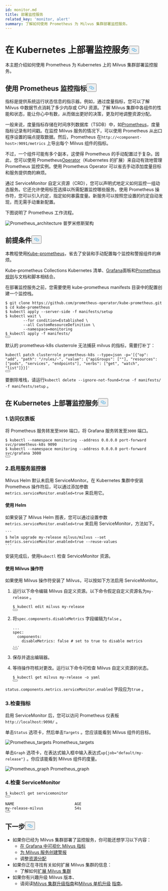 ```yaml
---
id: monitor.md
title: 部署监控服务
related_key: 'monitor, alert'
summary: 了解如何使用 Prometheus 为 Milvus 集群部署监控服务。
---
```

<h1 id="Deploying-Monitoring-Services-on-Kubernetes" class="common-anchor-header">在 Kubernetes 上部署监控服务<button data-href="#Deploying-Monitoring-Services-on-Kubernetes" class="anchor-icon" translate="no">
      <svg translate="no"
        aria-hidden="true"
        focusable="false"
        height="20"
        version="1.1"
        viewBox="0 0 16 16"
        width="16"
      >
        <path
          fill="#0092E4"
          fill-rule="evenodd"
          d="M4 9h1v1H4c-1.5 0-3-1.69-3-3.5S2.55 3 4 3h4c1.45 0 3 1.69 3 3.5 0 1.41-.91 2.72-2 3.25V8.59c.58-.45 1-1.27 1-2.09C10 5.22 8.98 4 8 4H4c-.98 0-2 1.22-2 2.5S3 9 4 9zm9-3h-1v1h1c1 0 2 1.22 2 2.5S13.98 12 13 12H9c-.98 0-2-1.22-2-2.5 0-.83.42-1.64 1-2.09V6.25c-1.09.53-2 1.84-2 3.25C6 11.31 7.55 13 9 13h4c1.45 0 3-1.69 3-3.5S14.5 6 13 6z"
        ></path>
      </svg>
    </button></h1><p>本主题介绍如何使用 Prometheus 为 Kubernetes 上的 Milvus 集群部署监控服务。</p>
<h2 id="Monitor-metrics-with-Prometheus" class="common-anchor-header">使用 Prometheus 监控指标<button data-href="#Monitor-metrics-with-Prometheus" class="anchor-icon" translate="no">
      <svg translate="no"
        aria-hidden="true"
        focusable="false"
        height="20"
        version="1.1"
        viewBox="0 0 16 16"
        width="16"
      >
        <path
          fill="#0092E4"
          fill-rule="evenodd"
          d="M4 9h1v1H4c-1.5 0-3-1.69-3-3.5S2.55 3 4 3h4c1.45 0 3 1.69 3 3.5 0 1.41-.91 2.72-2 3.25V8.59c.58-.45 1-1.27 1-2.09C10 5.22 8.98 4 8 4H4c-.98 0-2 1.22-2 2.5S3 9 4 9zm9-3h-1v1h1c1 0 2 1.22 2 2.5S13.98 12 13 12H9c-.98 0-2-1.22-2-2.5 0-.83.42-1.64 1-2.09V6.25c-1.09.53-2 1.84-2 3.25C6 11.31 7.55 13 9 13h4c1.45 0 3-1.69 3-3.5S14.5 6 13 6z"
        ></path>
      </svg>
    </button></h2><p>指标是提供系统运行状态信息的指示器。例如，通过度量指标，您可以了解 Milvus 中数据节点消耗了多少内存或 CPU 资源。了解 Milvus 集群中各组件的性能和状态，能让你心中有数，从而做出更好的决策，更及时地调整资源分配。</p>
<p>一般来说，度量指标存储在时间序列数据库（TSDB）中，如<a href="https://prometheus.io/">Prometheus</a>，度量指标记录有时间戳。在监控 Milvus 服务的情况下，可以使用 Prometheus 从出口程序设置的端点提取数据。然后，Prometheus 在<code translate="no">http://&lt;component-host&gt;:9091/metrics</code> 上导出每个 Milvus 组件的指标。</p>
<p>不过，一个组件可能有多个副本，这使得 Prometheus 的手动配置过于复杂。因此，您可以使用 Prometheus<a href="https://github.com/prometheus-operator/prometheus-operator">Operator</a>（Kubernetes 的扩展）来自动有效地管理 Prometheus 监控实例。使用 Prometheus Operator 可以省去手动添加度量目标和服务提供商的麻烦。</p>
<p>通过 ServiceMonitor 自定义资源（CRD），您可以声明式地定义如何监控一组动态服务。它还允许使用标签选择以所需配置监控哪些服务。使用 Prometheus 操作符，您可以引入约定，指定如何暴露度量。新服务可以按照您设置的约定自动发现，而无需手动重新配置。</p>
<p>下图说明了 Prometheus 工作流程。</p>
<p>
  
   <span class="img-wrapper"> <img translate="no" src="/docs/v2.6.x/assets/prometheus_architecture.png" alt="Prometheus_architecture" class="doc-image" id="prometheus_architecture" />
   </span> <span class="img-wrapper"> <span>普罗米修斯架构</span> </span></p>
<h2 id="Prerequisites" class="common-anchor-header">前提条件<button data-href="#Prerequisites" class="anchor-icon" translate="no">
      <svg translate="no"
        aria-hidden="true"
        focusable="false"
        height="20"
        version="1.1"
        viewBox="0 0 16 16"
        width="16"
      >
        <path
          fill="#0092E4"
          fill-rule="evenodd"
          d="M4 9h1v1H4c-1.5 0-3-1.69-3-3.5S2.55 3 4 3h4c1.45 0 3 1.69 3 3.5 0 1.41-.91 2.72-2 3.25V8.59c.58-.45 1-1.27 1-2.09C10 5.22 8.98 4 8 4H4c-.98 0-2 1.22-2 2.5S3 9 4 9zm9-3h-1v1h1c1 0 2 1.22 2 2.5S13.98 12 13 12H9c-.98 0-2-1.22-2-2.5 0-.83.42-1.64 1-2.09V6.25c-1.09.53-2 1.84-2 3.25C6 11.31 7.55 13 9 13h4c1.45 0 3-1.69 3-3.5S14.5 6 13 6z"
        ></path>
      </svg>
    </button></h2><p>本教程使用<a href="https://github.com/prometheus-operator/kube-prometheus">Kube-prometheus</a>，省去了安装和手动配置每个监控和警报组件的麻烦。</p>
<p>Kube-prometheus Collections Kubernetes 清单、<a href="http://grafana.com/">Grafana</a>面板和<a href="https://prometheus.io/docs/prometheus/latest/configuration/recording_rules/">Prometheus 规则</a>与文档和脚本相结合。</p>
<p>在部署监控服务之前，您需要使用 kube-prometheus manifests 目录中的配置创建一个监控栈。</p>
<pre><code translate="no"><span class="hljs-meta prompt_">$ </span><span class="language-bash">git <span class="hljs-built_in">clone</span> https://github.com/prometheus-operator/kube-prometheus.git</span>
<span class="hljs-meta prompt_">$ </span><span class="language-bash"><span class="hljs-built_in">cd</span> kube-prometheus</span>
<span class="hljs-meta prompt_">$ </span><span class="language-bash">kubectl apply --server-side -f manifests/setup</span>
<span class="hljs-meta prompt_">$ </span><span class="language-bash">kubectl <span class="hljs-built_in">wait</span> \
        --<span class="hljs-keyword">for</span> condition=Established \
        --all CustomResourceDefinition \
        --namespace=monitoring</span>
<span class="hljs-meta prompt_">$ </span><span class="language-bash">kubectl apply -f manifests/</span>
<button class="copy-code-btn"></button></code></pre>
<div class="alert note">
默认的 prometheus-k8s clusterrole 无法捕获 milvus 的指标，需要打补丁：</div>
<pre><code translate="no" class="language-bash">kubectl patch clusterrole prometheus-k8s --<span class="hljs-built_in">type</span>=json -p=<span class="hljs-string">&#x27;[{&quot;op&quot;: &quot;add&quot;, &quot;path&quot;: &quot;/rules/-&quot;, &quot;value&quot;: {&quot;apiGroups&quot;: [&quot;&quot;], &quot;resources&quot;: [&quot;pods&quot;, &quot;services&quot;, &quot;endpoints&quot;], &quot;verbs&quot;: [&quot;get&quot;, &quot;watch&quot;, &quot;list&quot;]}}]&#x27;</span>
<button class="copy-code-btn"></button></code></pre>
<p>要删除堆栈，请运行<code translate="no">kubectl delete --ignore-not-found=true -f manifests/ -f manifests/setup</code> 。</p>
<h2 id="Deploy-monitoring-services-on-Kubernetes" class="common-anchor-header">在 Kubernetes 上部署监控服务<button data-href="#Deploy-monitoring-services-on-Kubernetes" class="anchor-icon" translate="no">
      <svg translate="no"
        aria-hidden="true"
        focusable="false"
        height="20"
        version="1.1"
        viewBox="0 0 16 16"
        width="16"
      >
        <path
          fill="#0092E4"
          fill-rule="evenodd"
          d="M4 9h1v1H4c-1.5 0-3-1.69-3-3.5S2.55 3 4 3h4c1.45 0 3 1.69 3 3.5 0 1.41-.91 2.72-2 3.25V8.59c.58-.45 1-1.27 1-2.09C10 5.22 8.98 4 8 4H4c-.98 0-2 1.22-2 2.5S3 9 4 9zm9-3h-1v1h1c1 0 2 1.22 2 2.5S13.98 12 13 12H9c-.98 0-2-1.22-2-2.5 0-.83.42-1.64 1-2.09V6.25c-1.09.53-2 1.84-2 3.25C6 11.31 7.55 13 9 13h4c1.45 0 3-1.69 3-3.5S14.5 6 13 6z"
        ></path>
      </svg>
    </button></h2><h3 id="1-Access-the-dashboards" class="common-anchor-header">1.访问仪表板</h3><p>将 Prometheus 服务转发至<code translate="no">9090</code> 端口，将 Grafana 服务转发至<code translate="no">3000</code> 端口。</p>
<pre><code translate="no"><span class="hljs-meta prompt_">$ </span><span class="language-bash">kubectl --namespace monitoring --address 0.0.0.0 port-forward svc/prometheus-k8s 9090</span>
<span class="hljs-meta prompt_">$ </span><span class="language-bash">kubectl --namespace monitoring --address 0.0.0.0 port-forward svc/grafana 3000</span>
<button class="copy-code-btn"></button></code></pre>
<h3 id="2-Enable-ServiceMonitor" class="common-anchor-header">2.启用服务监控器</h3><p>Milvus Helm 默认未启用 ServiceMonitor。在 Kubernetes 集群中安装 Prometheus 操作符后，可以通过添加参数<code translate="no">metrics.serviceMonitor.enabled=true</code> 来启用它。</p>
<h4 id="With-Helm" class="common-anchor-header">使用 Helm</h4><p>如果安装了 Milvus Helm 图表，您可以通过设置参数<code translate="no">metrics.serviceMonitor.enabled=true</code> 来启用 ServiceMonitor，方法如下。</p>
<pre><code translate="no">```
$ helm upgrade my-release milvus/milvus --set metrics.serviceMonitor.enabled=true --reuse-values
```
</code></pre>
<p>安装完成后，使用<code translate="no">kubectl</code> 检查 ServiceMonitor 资源。</p>
<h4 id="With-Milvus-Operator" class="common-anchor-header">使用 Milvus 操作符</h4><p>如果使用 Milvus 操作符安装了 Milvus，可以按如下方法启用 ServiceMonitor。</p>
<ol>
<li><p>运行以下命令编辑 Milvus 自定义资源。以下命令假定自定义资源名为<code translate="no">my-release</code> 。</p>
<pre><code translate="no"><span class="hljs-variable">$ </span>kubectl edit milvus my-release
<button class="copy-code-btn"></button></code></pre></li>
<li><p>将<code translate="no">spec.components.disableMetrics</code> 字段编辑为<code translate="no">false</code> 。</p>
<pre><code translate="no" class="language-yaml"><span class="hljs-string">...</span>
<span class="hljs-attr">spec:</span>
  <span class="hljs-attr">components:</span>
    <span class="hljs-attr">disableMetrics:</span> <span class="hljs-literal">false</span> <span class="hljs-comment"># set to true to disable metrics</span>
<span class="hljs-string">...</span>
<button class="copy-code-btn"></button></code></pre></li>
<li><p>保存并退出编辑器。</p></li>
<li><p>等待操作符核对更改。运行以下命令可检查 Milvus 自定义资源的状态。</p>
<pre><code translate="no">$ kubectl <span class="hljs-keyword">get</span> milvus my<span class="hljs-operator">-</span><span class="hljs-keyword">release</span> <span class="hljs-operator">-</span>o yaml
<button class="copy-code-btn"></button></code></pre></li>
</ol>
<p><code translate="no">status.components.metrics.serviceMonitor.enabled</code> 字段应为<code translate="no">true</code> 。</p>
<h3 id="3-Check-the-metrics" class="common-anchor-header">3.检查指标</h3><p>启用 ServiceMonitor 后，您可以访问 Prometheus 仪表板<code translate="no">http://localhost:9090/</code> 。</p>
<p>单击<code translate="no">Status</code> 选项卡，然后单击<code translate="no">Targets</code> 。您应该能看到 Milvus 组件的目标。</p>
<p>
  
   <span class="img-wrapper"> <img translate="no" src="/docs/v2.6.x/assets/prometheus_targets.png" alt="Prometheus_targets" class="doc-image" id="prometheus_targets" />
   </span> <span class="img-wrapper"> <span>Prometheus_targets</span> </span></p>
<p>单击<code translate="no">Graph</code> 选项卡，在表达式输入框中输入表达式<code translate="no">up{job=&quot;default/my-release&quot;}</code> 。你应该能看到 Milvus 组件的度量。</p>
<p>
  
   <span class="img-wrapper"> <img translate="no" src="/docs/v2.6.x/assets/prometheus_graph.png" alt="Prometheus_graph" class="doc-image" id="prometheus_graph" />
   </span> <span class="img-wrapper"> <span>Prometheus_graph</span> </span></p>
<h3 id="4-Check-the-ServiceMonitor" class="common-anchor-header">4.检查 ServiceMonitor</h3><pre><code translate="no">$ kubectl <span class="hljs-keyword">get</span> servicemonitor
<button class="copy-code-btn"></button></code></pre>
<pre><code translate="no">NAME                           AGE
<span class="hljs-keyword">my</span>-release-milvus              54s
<button class="copy-code-btn"></button></code></pre>
<h2 id="Whats-next" class="common-anchor-header">下一步<button data-href="#Whats-next" class="anchor-icon" translate="no">
      <svg translate="no"
        aria-hidden="true"
        focusable="false"
        height="20"
        version="1.1"
        viewBox="0 0 16 16"
        width="16"
      >
        <path
          fill="#0092E4"
          fill-rule="evenodd"
          d="M4 9h1v1H4c-1.5 0-3-1.69-3-3.5S2.55 3 4 3h4c1.45 0 3 1.69 3 3.5 0 1.41-.91 2.72-2 3.25V8.59c.58-.45 1-1.27 1-2.09C10 5.22 8.98 4 8 4H4c-.98 0-2 1.22-2 2.5S3 9 4 9zm9-3h-1v1h1c1 0 2 1.22 2 2.5S13.98 12 13 12H9c-.98 0-2-1.22-2-2.5 0-.83.42-1.64 1-2.09V6.25c-1.09.53-2 1.84-2 3.25C6 11.31 7.55 13 9 13h4c1.45 0 3-1.69 3-3.5S14.5 6 13 6z"
        ></path>
      </svg>
    </button></h2><ul>
<li>如果你已经为 Milvus 集群部署了监控服务，你可能还想学习以下内容：<ul>
<li><a href="/docs/zh/visualize.md">在 Grafana 中可视化 Milvus 指标</a></li>
<li><a href="/docs/zh/alert.md">为 Milvus 服务创建警报</a></li>
<li>调整<a href="/docs/zh/allocate.md">资源分配</a></li>
</ul></li>
<li>如果你正在寻找有关如何扩展 Milvus 集群的信息：<ul>
<li>了解如何<a href="/docs/zh/scaleout.md">扩展 Milvus 集群</a></li>
</ul></li>
<li>如果你有兴趣升级 Milvus 版本、<ul>
<li>请阅读<a href="/docs/zh/upgrade_milvus_cluster-operator.md">Milvus 集群升级指南</a>和<a href="/docs/zh/upgrade_milvus_standalone-operator.md">Milvus 单机升级</a> <a href="/docs/zh/upgrade_milvus_cluster-operator.md">指南</a>。</li>
</ul></li>
</ul>
